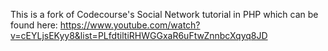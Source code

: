 This is a fork of Codecourse's Social Network tutorial in PHP which can be found here: https://www.youtube.com/watch?v=cEYLjsEKyy8&list=PLfdtiltiRHWGGxaR6uFtwZnnbcXqyq8JD
